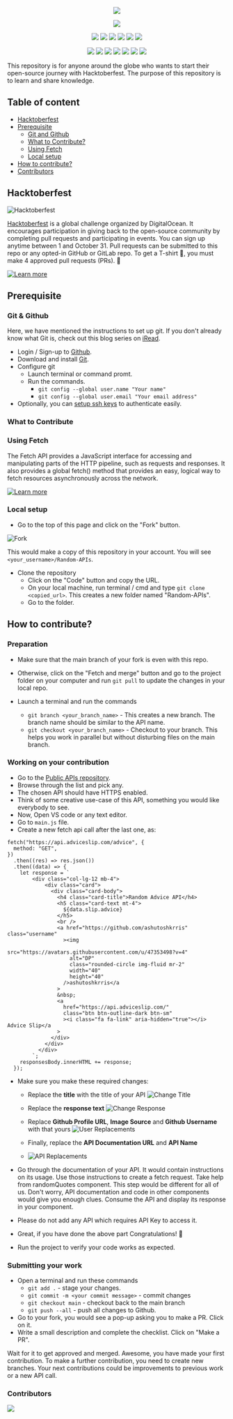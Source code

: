 <p align="center">
    <a href="https://ashutoshkrris.github.io/Random-APIs/">
        <img src="https://i.imgur.com/qK04Vou.png" >
    </a>
</p>

<div align="center">

<a href="https://github.com/Learn-Write-Repeat/Hacktoberfest-Contributions"><img src="https://badges.frapsoft.com/os/v1/open-source.svg?v=103"></a>

<a href="https://github.com/Learn-Write-Repeat/Hacktoberfest-Contributions"><img src="https://img.shields.io/static/v1.svg?label=Contributions&message=Welcome&color=yellow"></a>
<a href="https://github.com/ashutoshkrris/"><img src="https://img.shields.io/badge/Maintained%3F-yes-brightgreen.svg?v=103"></a>
<a href="https://github.com/Learn-Write-Repeat/Hacktoberfest-Contributions"><img src="https://img.shields.io/github/repo-size/Learn-Write-Repeat/Hacktoberfest-Contributions.svg?label=Repo%20size&style=flat"></a>
<a href="https://github.com/Learn-Write-Repeat/Hacktoberfest-Contributions"><img src="https://img.shields.io/tokei/lines/github/Learn-Write-Repeat/Hacktoberfest-Contributions?color=yellow&label=Lines%20of%20Code"></a>
<a href="https://github.com/Learn-Write-Repeat/Hacktoberfest-Contributions/blob/main/LICENSE"><img src="https://img.shields.io/badge/license-MIT-brightgreen.svg?v=103"></a>
<a href="https://github.com/Learn-Write-Repeat/Hacktoberfest-Contributions/watchers"><img src="https://img.shields.io/github/watchers/Learn-Write-Repeat/Hacktoberfest-Contributions"></a>
  
<a href="https://github.com/Learn-Write-Repeat/Hacktoberfest-Contributions/graphs/contributors"><img src="https://img.shields.io/github/contributors/Learn-Write-Repeat/Hacktoberfest-Contributions?color=brightgreen"></a>
<a href="https://github.com/Learn-Write-Repeat/Hacktoberfest-Contributions/stargazers"><img src="https://img.shields.io/github/stars/Learn-Write-Repeat/Hacktoberfest-Contributions?color=0059b3"></a>
<a href="https://github.com/Learn-Write-Repeat/Hacktoberfest-Contributions/network/members"><img src="https://img.shields.io/github/forks/Learn-Write-Repeat/Hacktoberfest-Contributions?color=yellow"></a>
<a href="https://github.com/Learn-Write-Repeat/Hacktoberfest-Contributions/issues"><img src="https://img.shields.io/github/issues/Learn-Write-Repeat/Hacktoberfest-Contributions?color=brightgreen"></a>
<a href="https://github.com/Learn-Write-Repeat/Hacktoberfest-Contributions/issues?q=is%3Aissue+is%3Aclosed"><img src="https://img.shields.io/github/issues-closed-raw/Learn-Write-Repeat/Hacktoberfest-Contributions?color=0059b3"></a>
<a href="https://github.com/Learn-Write-Repeat/Hacktoberfest-Contributions/pulls"><img src="https://img.shields.io/github/issues-pr/Learn-Write-Repeat/Hacktoberfest-Contributions?color=yellow"></a>
<a href="https://github.com/Learn-Write-Repeat/Hacktoberfest-Contributions/pulls?q=is%3Apr+is%3Aclosed"><img src="https://img.shields.io/github/issues-pr-closed-raw/Learn-Write-Repeat/Hacktoberfest-Contributions?color=brightgreen"></a> 
</div>

This repository is for anyone around the globe who wants to start their open-source journey with Hacktoberfest. The purpose of this repository is to learn and share knowledge.

## Table of content
- [Hacktoberfest](#hacktoberfest)
- [Prerequisite](#prerequisite)
    - [Git and Github](#git--github)
    - [What to Contribute?](#what-to-contribute)
    - [Using Fetch](#using-fetch)
    - [Local setup](#local-setup)
- [How to contribute?](#how-to-contribute)
- [Contributors](#contributors)

## Hacktoberfest

![Hacktoberfest](https://i.imgur.com/pZaosIp.png)

[Hacktoberfest](https://hacktoberfest.digitalocean.com/) is a global challenge organized by DigitalOcean. It encourages participation in giving back to the open-source community by completing pull requests and participating in events. You can sign up anytime between 1 and October 31. Pull requests can be submitted to this repo or any opted-in GitHub or GitLab repo. To get a T-shirt :tshirt:, you must make 4 approved pull requests (PRs). :tada:

[![Learn more](https://img.shields.io/badge/-Learn%20more-orange?style=plastic)](https://hacktoberfest.digitalocean.com/resources/participation)


## Prerequisite

### Git & Github
Here, we have mentioned the instructions to set up git. If you don't already know what Git is, check out this blog series on [iRead](https://iread.ga/series/1/git-and-github).

- Login / Sign-up to [Github](https://github.com/login).
- Download and install [Git](https://git-scm.com/downloads).
- Configure git
    - Launch terminal or command promt.
    - Run the commands.
        - `git config --global user.name "Your name"`
        - `git config --global user.email "Your email address"` 
 - Optionally, you can [setup ssh keys](https://docs.github.com/en/github/authenticating-to-github/connecting-to-github-with-ssh/generating-a-new-ssh-key-and-adding-it-to-the-ssh-agent) to authenticate easily. 

### What to Contribute



### Using Fetch

The Fetch API provides a JavaScript interface for accessing and manipulating parts of the HTTP pipeline, such as requests and responses. It also provides a global fetch() method that provides an easy, logical way to fetch resources asynchronously across the network.

[![Learn more](https://img.shields.io/badge/-Learn%20more-orange?style=plastic)](https://developer.mozilla.org/en-US/docs/Web/API/Fetch_API/Using_Fetch)

### Local setup
- Go to the top of this page and click on the "Fork" button. 

![Fork](https://i.imgur.com/IyoLUXV.png)

This would make a copy of this repository in your account. You will see `<your_username>/Random-APIs`.


- Clone the repository 
    - Click on the "Code" button and copy the URL.
    - On your local machine, run terminal / cmd and type `git clone <copied_url>`. This creates a new folder named "Random-APIs".
    - Go to the folder.

## How to contribute?

### Preparation
- Make sure that the main branch of your fork is even with this repo. 

- Otherwise, click on the "Fetch and merge" button and go to the project folder on your computer and run `git pull` to update the changes in your local repo.

- Launch a terminal and run the commands
    - `git branch <your_branch_name>` - This creates a new branch. The branch name should be similar to the API name. 
    - `git checkout <your_branch_name>` - Checkout to your branch. This helps you work in parallel but without disturbing files on the main branch.
 
 ### Working on your contribution
- Go to the [Public APIs repository](https://github.com/public-apis/public-apis).
- Browse through the list and pick any.
- The chosen API should have HTTPS enabled.
- Think of some creative use-case of this API, something you would like everybody to see.
- Now, Open VS code or any text editor.
- Go to `main.js` file.
- Create a new fetch api call after the last one, as:
```
fetch("https://api.adviceslip.com/advice", {
  method: "GET",
})
  .then((res) => res.json())
  .then((data) => {
    let response = `
        <div class="col-lg-12 mb-4">
            <div class="card">
              <div class="card-body">
                <h4 class="card-title">Random Advice API</h4>
                <h5 class="card-text mt-4">
                  ${data.slip.advice}
                </h5>
                <br />
                <a href="https://github.com/ashutoshkrris" class="username"
                  ><img
                    src="https://avatars.githubusercontent.com/u/47353498?v=4"
                    alt="DP"
                    class="rounded-circle img-fluid mr-2"
                    width="40"
                    height="40"
                  />ashutoshkrris</a
                >
                &nbsp;
                <a
                  href="https://api.adviceslip.com/"
                  class="btn btn-outline-dark btn-sm"
                  ><i class="fa fa-link" aria-hidden="true"></i> Advice Slip</a
                >
              </div>
            </div>
          </div>
        `;
    responsesBody.innerHTML += response;
  });
```
- Make sure you make these required changes:
    - Replace the **title** with the title of your API
    ![Change Title](https://i.imgur.com/k6AoOtO.png)

    - Replace the **response text**
    ![Change Response](https://i.imgur.com/CwWzQBc.png)

    - Replace **Github Profile URL**, **Image Source** and **Github Username** with that yours
    ![User Replacements](https://i.imgur.com/CTNECGS.png)

    - Finally, replace the **API Documentation URL** and **API Name**
    - ![API Replacements](https://i.imgur.com/L2yjliH.png)

- Go through the documentation of your API. It would contain instructions on its usage. Use those instructions to create a fetch request. Take help from randomQuotes component. This step would be different for all of us. Don't worry, API documentation and code in other components would give you enough clues. Consume the API and display its response in your component.
- Please do not add any API which requires API Key to access it.
- Great, if you have done the above part Congratulations! :tada:
- Run the project to verify your code works as expected.

### Submitting your work
- Open a terminal and run these commands
    - `git add .` - stage your changes.
    - `git commit -m <your commit message>` - commit changes
    - `git checkout main` - checkout back to the main branch
    - `git push --all` - push all changes to Github.
- Go to your fork, you would see a pop-up asking you to make a PR. Click on it.
- Write a small description and complete the checklist. Click on "Make a PR".

Wait for it to get approved and merged. Awesome, you have made your first contribution. To make a further contribution, you need to create new branches. Your next contributions could be improvements to previous work or a new API call. 

### Contributors

<a href="https://github.com/Learn-Write-Repeat/Hacktoberfest-Contributions/graphs/contributors">
  <img src="https://contrib.rocks/image?repo=Learn-Write-Repeat/Hacktoberfest-Contributions" />
</a>